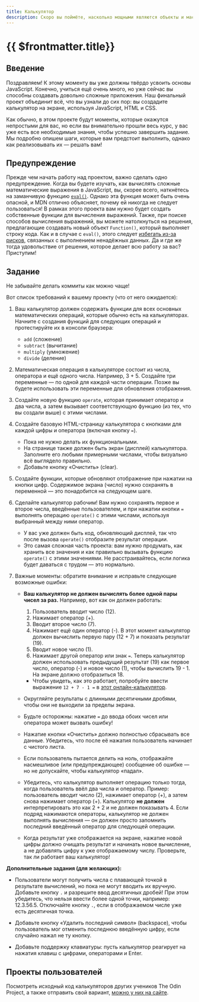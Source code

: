 ```yaml
---
title: Калькулятор
description: Скоро вы поймёте, насколько мощными являются объекты и массивы, и как они могут стать незаменимой частью вашего набора инструментов в JavaScript
---
```


# {{ $frontmatter.title}}

## Введение

Поздравляем! К этому моменту вы уже должны твёрдо усвоить основы JavaScript. Конечно, учиться ещё очень много, но уже сейчас вы способны создавать довольно сложные приложения. Наш финальный проект объединит всё, что вы узнали до сих пор: вы создадите калькулятор на экране, используя JavaScript, HTML и CSS.

Как обычно, в этом проекте будут моменты, которые окажутся непростыми для вас, но если вы внимательно прошли весь курс, у вас уже есть все необходимые знания, чтобы успешно завершить задание. Мы подробно опишем шаги, которые вам предстоит выполнить, однако как реализовывать их — решать вам!

## Предупреждение

Прежде чем начать работу над проектом, важно сделать одно предупреждение. Когда вы будете изучать, как вычислять сложные математические выражения в JavaScript, вы, скорее всего, наткнётесь на заманчивую функцию [`eval()`](https://developer.mozilla.org/ru/docs/Web/JavaScript/Reference/Global_Objects/eval). Однако эта функция может быть очень опасной, и MDN отлично объясняет, почему ей никогда не следует пользоваться! В рамках этого проекта вам нужно будет создать собственные функции для вычисления выражений. Также, при поиске способов вычисления выражений, вы можете натолкнуться на решения, предлагающие создавать новый объект `Function()`, который выполняет строку кода. Как и в случае с `eval()`, этого следует [избегать из-за рисков](https://ru.stackoverflow.com/questions/450562/%D0%9F%D0%BE%D1%87%D0%B5%D0%BC%D1%83-%D0%B8%D1%81%D0%BF%D0%BE%D0%BB%D1%8C%D0%B7%D0%BE%D0%B2%D0%B0%D0%BD%D0%B8%D0%B5-eval-%D0%B2-%D1%8F%D0%B7%D1%8B%D0%BA%D0%B5-javascript-%D1%81%D1%87%D0%B8%D1%82%D0%B0%D0%B5%D1%82%D1%81%D1%8F-%D0%BD%D0%B5%D0%B1%D0%B5%D0%B7%D0%BE%D0%BF%D0%B0%D1%81%D0%BD%D1%8B%D0%BC), связанных с выполнением ненадёжных данных. Да и где же тогда удовольствие от решения, которое делает всю работу за вас? Приступим!

## Задание

Не забывайте делать коммиты как можно чаще!

Вот список требований к вашему проекту (что от него ожидается):

1. Ваш калькулятор должен содержать функции для всех основных математических операций, которые обычно есть на калькуляторах. Начните с создания функций для следующих операций и протестируйте их в консоли браузера:

   - `add` (сложение)
   - `subtract` (вычитание)
   - `multiply` (умножение)
   - `divide` (деление)

2. Математическая операция в калькуляторе состоит из числа, оператора и ещё одного числа. Например, 3 + 5. Создайте три переменные — по одной для каждой части операции. Позже вы будете использовать эти переменные для обновления отображения.

3. Создайте новую функцию `operate`, которая принимает оператор и два числа, а затем вызывает соответствующую функцию (из тех, что вы создали выше) с этими числами.

4. Создайте базовую HTML-страницу калькулятора с кнопками для каждой цифры и оператора (включая кнопку `=`).

   - Пока не нужно делать их функциональными.
   - На странице также должен быть экран (дисплей) калькулятора. Заполните его любыми примерными числами, чтобы визуально всё выглядело правильно.
   - Добавьте кнопку «Очистить» (clear).

5. Создайте функции, которые обновляют отображение при нажатии на кнопки цифр. Содержимое экрана (число) нужно сохранять в переменной — это понадобится на следующем шаге.

6. Сделайте калькулятор рабочим! Вам нужно сохранять первое и второе числа, введённые пользователем, и при нажатии кнопки `=` выполнять операцию `operate()` с этими числами, используя выбранный между ними оператор.

   - У вас уже должен быть код, обновляющий дисплей, так что после вызова `operate()` отобразите результат операции.
   - Это самая сложная часть проекта: вам нужно продумать, как хранить все значения и как правильно вызывать функцию `operate()` с этими значениями. Не расстраивайтесь, если логика будет даваться с трудом — это нормально.

7. Важные моменты: обратите внимание и исправьте следующие возможные ошибки:

   - **Ваш калькулятор не должен вычислять более одной пары чисел за раз.** Например, вот как он должен работать:

     1. Пользователь вводит число (12).
     2. Нажимает оператор (+).
     3. Вводит второе число (7).
     4. Нажимает ещё один оператор (-). В этот момент калькулятор должен вычислить первую пару (12 + 7) и показать результат (19).
     5. Вводит новое число (1).
     7. Нажимает другой оператор или знак `=`. Теперь калькулятор должен использовать предыдущий результат (19) как первое число, оператор (-) и новое число (1), чтобы вычислить 19 - 1. На экране должно отобразиться 18.
     - Чтобы увидеть, как это работает, попробуйте ввести выражение `12 + 7 - 1 =` в [этот онлайн-калькулятор](https://web-calculator.ru/).

   - Округляйте результаты с длинными десятичными дробями, чтобы они не выходили за пределы экрана.

   - Будьте осторожны: нажатие `=` до ввода обоих чисел или оператора может вызвать ошибку!

   - Нажатие кнопки «Очистить» должно полностью сбрасывать все данные. Убедитесь, что после её нажатия пользователь начинает с чистого листа.

   - Если пользователь пытается делить на ноль, отображайте насмешливое (или предупреждающее) сообщение об ошибке — но не допускайте, чтобы калькулятор «падал».

   - Убедитесь, что калькулятор выполняет операцию только тогда, когда пользователь ввёл два числа и оператор. Пример: пользователь вводит число (2), нажимает оператор (+), а затем снова нажимает оператор (+). Калькулятор **не должен** интерпретировать это как 2 + 2 и не должен показывать 4. Если подряд нажимаются операторы, калькулятор не должен выполнять вычисления — он должен просто запомнить последний введённый оператор для следующей операции.

   - Когда результат уже отображается на экране, нажатие новой цифры должно очищать результат и начинать новое вычисление, а не добавлять цифру к уже отображаемому числу. Проверьте, так ли работает ваш калькулятор!

**Дополнительные задания (для желающих):**

- Пользователи могут получить числа с плавающей точкой в результате вычислений, но пока не могут вводить их вручную. Добавьте кнопку `.` и разрешите ввод десятичных дробей! При этом убедитесь, что нельзя ввести более одной точки, например: 12.3.56.5. Отключайте кнопку `.`, если в отображаемом числе уже есть десятичная точка.

- Добавьте кнопку «Удалить последний символ» (backspace), чтобы пользователь мог отменить последнюю введённую цифру, если случайно нажал не ту кнопку.

- Добавьте поддержку клавиатуры: пусть калькулятор реагирует на нажатия клавиш с цифрами, операторами и Enter.

## Проекты пользователей  

Посмотреть исходный код калькуляторов других учеников The Odin Project, а также отправить свой вариант, [можно у них на сайте](https://www.theodinproject.com/lessons/foundations-calculator/project_submissions).